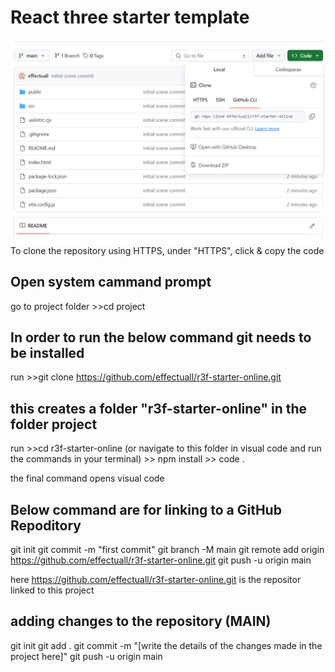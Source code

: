 # React three starter template

![alt text](image.png)
To clone the repository using HTTPS, under "HTTPS", click & copy the code

## Open system cammand prompt
go to project folder >>cd project
## In order to run the below command git needs to be installed
run >>git clone https://github.com/effectuall/r3f-starter-online.git
## this creates a folder "r3f-starter-online" in the folder project
run >>cd r3f-starter-online 
(or navigate to this folder in visual code and run the commands in your terminal)
    >> npm install
    >> code . 

the final command opens visual code 

## Below command are for linking to a GitHub Repoditory

git init
git commit -m "first commit"
git branch -M main
git remote add origin https://github.com/effectuall/r3f-starter-online.git
git push -u origin main

here https://github.com/effectuall/r3f-starter-online.git is the repositor linked to this project

## adding changes to the repository (MAIN)

git init
git add .
git commit -m "[write the details of the changes made in the project here]"
git push -u origin main 

